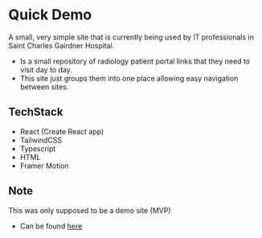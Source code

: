 # Quick Demo

A small, very simple site that is currently being used by IT professionals in Saint Charles Gairdner Hospital.

- Is a small repository of radiology patient portal links that they need to visit day to day.
- This site just groups them into one place allowing easy navigation between sites.


## TechStack

- React (Create React app)
- TailwindCSS
- Typescript
- HTML
- Framer Motion

## Note

This was only supposed to be a demo site (MVP)
- Can be found [here](https://quickradiodemo.netlify.app/)

